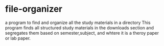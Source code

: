 # file-organizer
a program to find and organize all the study materials in a directory
This program finds all structured study materials in the downloads section and segregates them based on semester,subject, and whtere it is a theroy paper or lab paper.
